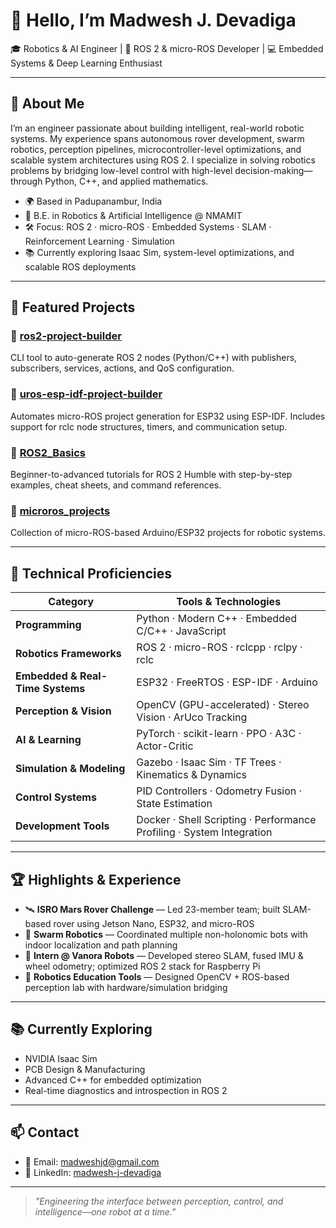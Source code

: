 # 👋 Hello, I’m Madwesh J. Devadiga

🎓 Robotics & AI Engineer | 🤖 ROS 2 & micro-ROS Developer | 💻 Embedded Systems & Deep Learning Enthusiast

---

## 🧠 About Me

I’m an engineer passionate about building intelligent, real-world robotic systems. My experience spans autonomous rover development, swarm robotics, perception pipelines, microcontroller-level optimizations, and scalable system architectures using ROS 2. I specialize in solving robotics problems by bridging low-level control with high-level decision-making—through Python, C++, and applied mathematics.

- 🌍 Based in Padupanambur, India  
- 🏫 B.E. in Robotics & Artificial Intelligence @ NMAMIT  
- 🛠️ Focus: ROS 2 · micro-ROS · Embedded Systems · SLAM · Reinforcement Learning · Simulation  
- 📚 Currently exploring Isaac Sim, system-level optimizations, and scalable ROS deployments

---

## 🚀 Featured Projects

### 🔹 [ros2-project-builder](https://github.com/Madwesh-india/ros2-project-builder)  
CLI tool to auto-generate ROS 2 nodes (Python/C++) with publishers, subscribers, services, actions, and QoS configuration.

### 🔹 [uros-esp-idf-project-builder](https://github.com/Madwesh-india/uros-esp-idf-project-builder)  
Automates micro-ROS project generation for ESP32 using ESP-IDF. Includes support for rclc node structures, timers, and communication setup.

### 🔹 [ROS2_Basics](https://github.com/Madwesh-india/ROS2_Basics)  
Beginner-to-advanced tutorials for ROS 2 Humble with step-by-step examples, cheat sheets, and command references.

### 🔹 [microros_projects](https://github.com/Madwesh-india/microros_projects)  
Collection of micro-ROS-based Arduino/ESP32 projects for robotic systems.

---

## 🧰 Technical Proficiencies

| Category | Tools & Technologies |
|----------|----------------------|
| **Programming** | Python · Modern C++ · Embedded C/C++ · JavaScript |
| **Robotics Frameworks** | ROS 2 · micro-ROS · rclcpp · rclpy · rclc |
| **Embedded & Real-Time Systems** | ESP32 · FreeRTOS · ESP-IDF · Arduino |
| **Perception & Vision** | OpenCV (GPU-accelerated) · Stereo Vision · ArUco Tracking |
| **AI & Learning** | PyTorch · scikit-learn · PPO · A3C · Actor-Critic |
| **Simulation & Modeling** | Gazebo · Isaac Sim · TF Trees · Kinematics & Dynamics |
| **Control Systems** | PID Controllers · Odometry Fusion · State Estimation |
| **Development Tools** | Docker · Shell Scripting · Performance Profiling · System Integration |

---

## 🏆 Highlights & Experience

- 🛰️ **ISRO Mars Rover Challenge** — Led 23-member team; built SLAM-based rover using Jetson Nano, ESP32, and micro-ROS  
- 🤖 **Swarm Robotics** — Coordinated multiple non-holonomic bots with indoor localization and path planning  
- 🧠 **Intern @ Vanora Robots** — Developed stereo SLAM, fused IMU & wheel odometry; optimized ROS 2 stack for Raspberry Pi  
- 🧪 **Robotics Education Tools** — Designed OpenCV + ROS-based perception lab with hardware/simulation bridging

---

## 📚 Currently Exploring

- NVIDIA Isaac Sim  
- PCB Design & Manufacturing  
- Advanced C++ for embedded optimization  
- Real-time diagnostics and introspection in ROS 2

---

## 📫 Contact

- 📧 Email: madweshjd@gmail.com  
- 🔗 LinkedIn: [madwesh-j-devadiga](https://www.linkedin.com/in/madwesh-j-devadiga)

---

> _"Engineering the interface between perception, control, and intelligence—one robot at a time."_
